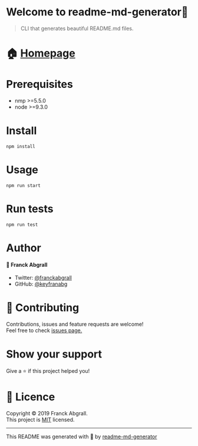 # Welcome to readme-md-generator👋

>CLI that generates beautiful README.md files.

# 🏠 [Homepage]()
# Prerequisites
* nmp >=5.5.0
* node >=9.3.0

# Install
```
npm install
```
# Usage
```
npm run start
```
# Run tests
```
npm run test
```
# Author
#### 🤵 Franck Abgrall
* Twitter: [@franckabgrall]()
* GitHub: [@keyfranabg]()
# 🤝 Contributing
Contributions, issues and feature requests are welcome!<br>
Feel free to check [issues page.]()
# Show your support
Give a ⭐ if this project helped you!

# 📝 Licence
Copyright © 2019 Franck Abgrall.<br>
This project is [MIT]() licensed.

---

This README was generated with 🧡 by [readme-md-generator]() 
